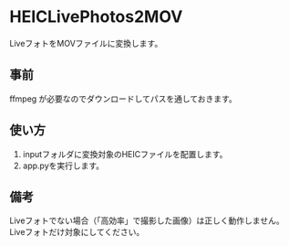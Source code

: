 # HEICLivePhotos2MOV

LiveフォトをMOVファイルに変換します。

## 事前

ffmpeg が必要なのでダウンロードしてパスを通しておきます。

## 使い方

1. inputフォルダに変換対象のHEICファイルを配置します。
1. app.pyを実行します。

## 備考

Liveフォトでない場合（「高効率」で撮影した画像）は正しく動作しません。  
Liveフォトだけ対象にしてください。  
